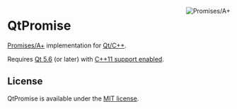 <a href="https://promisesaplus.com/" title="Promises/A+ 1.1"><img src="https://promisesaplus.com/assets/logo-small.png" alt="Promises/A+" align="right"/></a>

# QtPromise
[Promises/A+](https://promisesaplus.com/) implementation for [Qt/C++](https://www.qt.io/).

Requires [Qt 5.6](https://www.qt.io/download/) (or later) with [C++11 support enabled](https://wiki.qt.io/How_to_use_C++11_in_your_Qt_Projects).

## License
QtPromise is available under the [MIT license](https://github.com/simonbrunel/qtpromise/blob/master/LICENSE).

